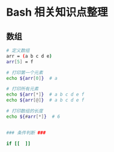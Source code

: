 # Bash 相关知识点整理

## 数组

```bash
# 定义数组
arr = (a b c d e)
arr[5] = f

# 打印第一个元素
echo ${arr[0]}  # a

# 打印所有元素
echo ${arr[*]}  # a b c d e f
echo ${arr[@]}  # a b c d e f

# 打印数组的长度
echo ${#arr[*]}  # 6


### 条件判断 ###

if [[  ]]
```
